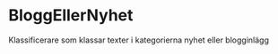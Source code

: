 BloggEllerNyhet
===============

Klassificerare som klassar texter i kategorierna nyhet eller blogginlägg
